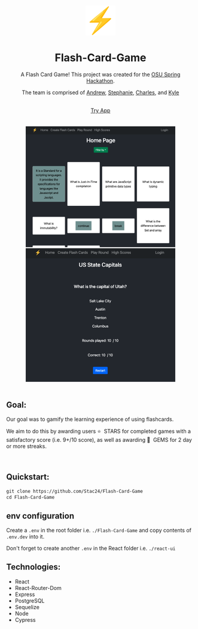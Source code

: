<div align="center">
  <img src='./react-ui/public/high-voltage.png' width='80' />
  <h1 align='center'>Flash-Card-Game</h1>
  <p align='center'>
  A Flash Card Game! This project was created for the <a href=
  'https://www.beaverhacks.com/'>OSU Spring Hackathon</a>. 

  The team is comprised of <a href='https://github.com/adnjoo'>Andrew</a>, <a href='https://github.com/Stac24'>Stephanie</a>, <a href='https://github.com/calcOSU'>Charles</a>, and <a href='https://github.com/kyleaquino94'>Kyle</a>
  </p>
  <br/>
  <a href="https://flashosu.netlify.app/">Try App</a>
  <br/>
  <br/>
  <br/>
<img width=400 src='./react-ui/assets/scrn1.png'> 
<br/>
<img width=400 src='./react-ui/assets/scrn2.png'> 
</div>
<br/>

## Goal: 

Our goal was to gamify the learning experience of using flashcards. 

We aim to do this by awarding users ⭐&nbsp; STARS for completed games with a satisfactory score (i.e. 9+/10 score), as well as awarding 💎&nbsp; GEMS for 2 day or more streaks.  

<br/>

## Quickstart:

```
git clone https://github.com/Stac24/Flash-Card-Game
cd Flash-Card-Game
```

## env configuration

Create a `.env` in the root folder i.e. `./Flash-Card-Game` and copy contents of `.env.dev` into it. 

Don't forget to create another `.env` in the React folder i.e. `./react-ui`
<br/>

## Technologies:

* React
* React-Router-Dom
* Express
* PostgreSQL
* Sequelize
* Node
* Cypress
